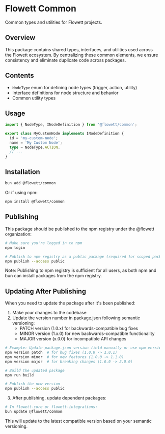 # Flowett Common

Common types and utilities for Flowett projects.

## Overview

This package contains shared types, interfaces, and utilities used across the Flowett ecosystem. By centralizing these common elements, we ensure consistency and eliminate duplicate code across packages.

## Contents

- `NodeType` enum for defining node types (trigger, action, utility)
- Interface definitions for node structure and behavior
- Common utility types

## Usage

```typescript
import { NodeType, INodeDefinition } from '@flowett/common';

export class MyCustomNode implements INodeDefinition {
  id = 'my-custom-node';
  name = 'My Custom Node';
  type = NodeType.ACTION;
  // ...
}
```

## Installation

```bash
bun add @flowett/common
```

Or if using npm:

```bash
npm install @flowett/common
```

## Publishing

This package should be published to the npm registry under the @flowett organization:

```bash
# Make sure you're logged in to npm
npm login

# Publish to npm registry as a public package (required for scoped packages)
npm publish --access public
```

Note: Publishing to npm registry is sufficient for all users, as both npm and bun can install packages from the npm registry.

## Updating After Publishing

When you need to update the package after it's been published:

1. Make your changes to the codebase
2. Update the version number in package.json following semantic versioning:
   - PATCH version (1.0.x) for backwards-compatible bug fixes
   - MINOR version (1.x.0) for new backwards-compatible functionality
   - MAJOR version (x.0.0) for incompatible API changes

```bash
# Example: Update package.json version field manually or use npm version
npm version patch  # for bug fixes (1.0.0 -> 1.0.1)
npm version minor  # for new features (1.0.0 -> 1.1.0)
npm version major  # for breaking changes (1.0.0 -> 2.0.0)

# Build the updated package
npm run build

# Publish the new version
npm publish --access public
```

3. After publishing, update dependent packages:

```bash
# In flowett-core or flowett-integrations:
bun update @flowett/common
```

This will update to the latest compatible version based on your semantic versioning.